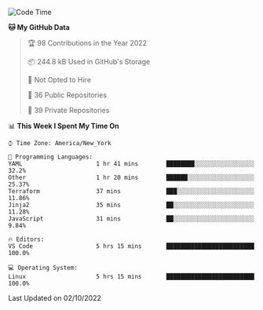 <!--START_SECTION:waka-->
![Code Time](http://img.shields.io/badge/Code%20Time-104%20hrs%2035%20mins-blue)

**🐱 My GitHub Data** 

> 🏆 98 Contributions in the Year 2022
 > 
> 📦 244.8 kB Used in GitHub's Storage 
 > 
> 🚫 Not Opted to Hire
 > 
> 📜 36 Public Repositories 
 > 
> 🔑 39 Private Repositories  
 > 
📊 **This Week I Spent My Time On** 

```text
⌚︎ Time Zone: America/New_York

💬 Programming Languages: 
YAML                     1 hr 41 mins        ████████░░░░░░░░░░░░░░░░░   32.2% 
Other                    1 hr 20 mins        ██████░░░░░░░░░░░░░░░░░░░   25.37% 
Terraform                37 mins             ███░░░░░░░░░░░░░░░░░░░░░░   11.86% 
Jinja2                   35 mins             ██░░░░░░░░░░░░░░░░░░░░░░░   11.28% 
JavaScript               31 mins             ██░░░░░░░░░░░░░░░░░░░░░░░   9.84%

🔥 Editors: 
VS Code                  5 hrs 15 mins       █████████████████████████   100.0%

💻 Operating System: 
Linux                    5 hrs 15 mins       █████████████████████████   100.0%

```


 Last Updated on 02/10/2022
<!--END_SECTION:waka-->
